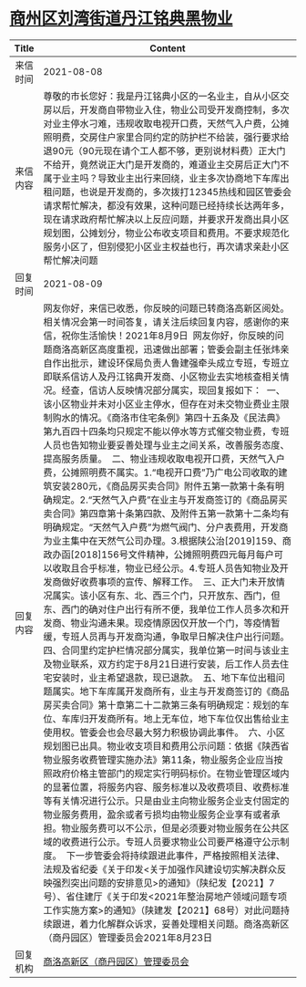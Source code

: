 # <a href="http://www.shangluo.gov.cn/zmhd/ldxxxx.jsp?urltype=leadermail.LeaderMailContentUrl&wbtreeid=1112&leadermailid=7636">商州区刘湾街道丹江铭典黑物业</a>
|Title|Content|
|:---:|---|
|来信时间|2021-08-08|
|来信内容|尊敬的市长您好：我是丹江铭典小区的一名业主，自从小区交房以后，开发商自带物业入住，物业公司受开发商控制，多次对业主停水刁难，违规收取电视开口费，天然气入户费，公摊照明费，交房住户家里合同约定的防护栏不给装，强行要求给退90元（90元现在请个工人都不够，更别说材料费）正大门不给开，竟然说正大门是开发商的，难道业主交房后正大门不属于业主吗？导致业主出行来回绕，业主多次协商地下车库出租问题，也说是开发商的，多次拨打12345热线和园区管委会请求帮忙解决，都没有效果，这种问题已经持续长达两年多，现在请求政府帮忙解决以上反应问题，并要求开发商出具小区规划图，公摊划分，物业公布收支项目和费用。不要求规范化服务小区了，但别侵犯小区业主权益也行，再次请求亲赴小区帮忙解决问题|
|回复时间|2021-08-09|
|回复内容|网友你好，来信已收悉，你反映的问题已转商洛高新区阅处。相关情况会第一时间答复，请关注后续回复内容，感谢你的来信，祝你生活愉快！2021年8月9日  网友你好，你反映的问题商洛高新区高度重视，迅速做出部署；管委会副主任张炜亲自作出批示，建设环保局负责人鲁建强牵头成立专班，专班立即联系信访人及丹江铭典开发商、小区物业去实地核查相关情况。经查，信访人反映情况部分属实，现回复报如下：  一、该小区物业并未对小区业主停水，但存在对未交物业费业主限制购水的情况。《商洛市住宅条例》第四十五条及《民法典》第九百四十四条均只规定不能以停水等方式催交物业费，专班人员也告知物业要妥善处理与业主之间关系，改善服务态度、提高服务质量。  二、物业违规收取电视开口费，天然气入户费，公摊照明费不属实。1.“电视开口费”乃广电公司收取的建筑安装280元，《商品房买卖合同》附件五第一款第十条有明确规定。2.“天然气入户费”在业主与开发商签订的《商品房买卖合同》第四章第十条第四款、及附件五第一款第十二条均有明确规定。“天然气入户费”为燃气阀门、分户表费用，开发商为业主集中在天然气公司办理。3.根据陕公治[2019]159、商政办函[2018]156号文件精神，公摊照明费四元每月每户可以收取且合乎标准，物业已经公示。4.专班人员告知物业及开发商做好收费事项的宣传、解释工作。  三、正大门未开放情况属实。该小区有东、北、西三个门，只开放东、西门，但东、西门的确对住户出行有所不便，我单位工作人员多次和开发商、物业沟通未果。现疫情原因仅开放一个门，等疫情暂缓，专班人员再与开发商沟通，争取早日解决住户出行问题。  四、合同里约定护栏情况部分属实，我单位第一时间与该业主及物业联系，双方约定于8月21日进行安装，后工作人员去住宅安装时，业主希望退款，现已退款。  五、地下车位出租问题属实。地下车库属开发商所有，业主与开发商签订的《商品房买卖合同》第十章第二十二款第三条有明确规定：规划的车位、车库归开发商所有。地上无车位，地下车位仅出售给业主使用权。管委会也会尽最大努力积极协调此事件。  六、小区规划图已出具。物业收支项目和费用公示问题：依据《陕西省物业服务收费管理实施办法》第11条，物业服务企业应当按照政府价格主管部门的规定实行明码标价。在物业管理区域内的显著位置，将服务内容、服务标准以及收费项目、收费标准等有关情况进行公示。只是由业主向物业服务企业支付固定的物业服务费用，盈余或者亏损均由物业服务企业享有或者承担。物业服务费可以不公示，但是必须要对物业服务在公共区域的收费进行公示。专班人员要求物业公司要严格遵守公示制度。  下一步管委会将持续跟进此事件，严格按照相关法律、法规及省纪委《关于印发<关于加强作风建设切实解决群众反映强烈突出问题的安排意见>的通知》（陕纪发【2021】7号）、省住建厅《关于印发<2021年整治房地产领域问题专项工作实施方案>的通知》（陕建发【2021】68号）对此问题持续跟进，着力化解群众诉求，妥善处理相关问题。商洛高新区（商丹园区）管理委员会2021年8月23日|
|回复机构|<a href="../../categories/agencies/商洛高新区（商丹园区）管理委员会.md">商洛高新区（商丹园区）管理委员会</a>|
